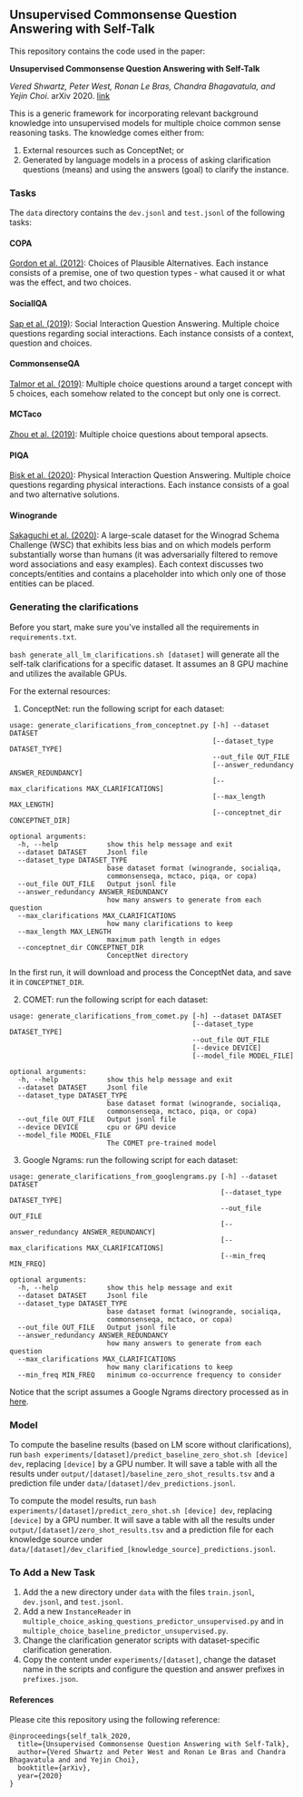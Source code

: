 ## Unsupervised Commonsense Question Answering with Self-Talk

This repository contains the code used in the paper:

**Unsupervised Commonsense Question Answering with Self-Talk** 

*Vered Shwartz, Peter West, Ronan Le Bras, Chandra Bhagavatula, and Yejin Choi*. arXiv 2020. [link](https://arxiv.org/abs/2004.05483)


This is a generic framework for incorporating relevant background knowledge into unsupervised models for multiple choice common sense reasoning tasks. The knowledge comes either from:

1) External resources such as ConceptNet; or 
2) Generated by language models in a process of asking clarification questions (means) and using the answers (goal) to clarify the instance. 


### Tasks
 
The `data` directory contains the `dev.jsonl` and `test.jsonl` of the following tasks:

#### COPA

[Gordon et al. (2012)](https://www.aclweb.org/anthology/S12-1052/): Choices of Plausible Alternatives. Each instance consists of a premise, one of two question types - what caused it or what was the effect, and two choices. 

#### SocialIQA

[Sap et al. (2019)](https://www.aclweb.org/anthology/D19-1454/): Social Interaction Question Answering. Multiple choice questions regarding social interactions. Each instance consists of a context, question and choices. 

#### CommonsenseQA

[Talmor et al. (2019)](https://www.aclweb.org/anthology/N19-1421/): Multiple choice questions around a target concept with 5 choices, each somehow related to the concept but only one is correct. 

#### MCTaco

[Zhou et al. (2019)](https://www.aclweb.org/anthology/D19-1332/): Multiple choice questions about temporal apsects. 

#### PIQA

[Bisk et al. (2020)](https://arxiv.org/abs/1911.11641): Physical Interaction Question Answering. Multiple choice questions regarding physical interactions. Each instance consists of a goal and two alternative solutions. 

#### Winogrande

[Sakaguchi et al. (2020)](https://arxiv.org/pdf/1907.10641.pdf): A large-scale dataset for the Winograd Schema Challenge (WSC) that exhibits less bias and on which models perform substantially worse than humans (it was adversarially filtered to remove word associations and easy examples). Each context discusses two concepts/entities and contains a placeholder into which only one of those entities can be placed. 


### Generating the clarifications

Before you start, make sure you've installed all the requirements in `requirements.txt`. 

`bash generate_all_lm_clarifications.sh [dataset]` will generate all the self-talk clarifications for a specific dataset. 
It assumes an 8 GPU machine and utilizes the available GPUs.

For the external resources:

1. ConceptNet: run the following script for each dataset:

```
usage: generate_clarifications_from_conceptnet.py [-h] --dataset DATASET
                                                  [--dataset_type DATASET_TYPE]
                                                  --out_file OUT_FILE
                                                  [--answer_redundancy ANSWER_REDUNDANCY]
                                                  [--max_clarifications MAX_CLARIFICATIONS]
                                                  [--max_length MAX_LENGTH]
                                                  [--conceptnet_dir CONCEPTNET_DIR]

optional arguments:
  -h, --help            show this help message and exit
  --dataset DATASET     Jsonl file
  --dataset_type DATASET_TYPE
                        base dataset format (winogrande, socialiqa,
                        commonsenseqa, mctaco, piqa, or copa)
  --out_file OUT_FILE   Output jsonl file
  --answer_redundancy ANSWER_REDUNDANCY
                        how many answers to generate from each question
  --max_clarifications MAX_CLARIFICATIONS
                        how many clarifications to keep
  --max_length MAX_LENGTH
                        maximum path length in edges
  --conceptnet_dir CONCEPTNET_DIR
                        ConceptNet directory
```

In the first run, it will download and process the ConceptNet data, and save it in `CONCEPTNET_DIR`.

2. COMET: run the following script for each dataset:

```
usage: generate_clarifications_from_comet.py [-h] --dataset DATASET
                                             [--dataset_type DATASET_TYPE]
                                             --out_file OUT_FILE
                                             [--device DEVICE]
                                             [--model_file MODEL_FILE]

optional arguments:
  -h, --help            show this help message and exit
  --dataset DATASET     Jsonl file
  --dataset_type DATASET_TYPE
                        base dataset format (winogrande, socialiqa,
                        commonsenseqa, mctaco, piqa, or copa)
  --out_file OUT_FILE   Output jsonl file
  --device DEVICE       cpu or GPU device
  --model_file MODEL_FILE
                        The COMET pre-trained model
```

3. Google Ngrams: run the following script for each dataset:

```
usage: generate_clarifications_from_googlengrams.py [-h] --dataset DATASET
                                                    [--dataset_type DATASET_TYPE]
                                                    --out_file OUT_FILE
                                                    [--answer_redundancy ANSWER_REDUNDANCY]
                                                    [--max_clarifications MAX_CLARIFICATIONS]
                                                    [--min_freq MIN_FREQ]

optional arguments:
  -h, --help            show this help message and exit
  --dataset DATASET     Jsonl file
  --dataset_type DATASET_TYPE
                        base dataset format (winogrande, socialiqa,
                        commonsenseqa, mctaco, or copa)
  --out_file OUT_FILE   Output jsonl file
  --answer_redundancy ANSWER_REDUNDANCY
                        how many answers to generate from each question
  --max_clarifications MAX_CLARIFICATIONS
                        how many clarifications to keep
  --min_freq MIN_FREQ   minimum co-occurrence frequency to consider

```

Notice that the script assumes a Google Ngrams directory processed as in [here](https://github.com/vered1986/PythonUtils/tree/master/corpora/google_ngrams).


### Model

To compute the baseline results (based on LM score without clarifications), run `bash experiments/[dataset]/predict_baseline_zero_shot.sh [device] dev`, replacing `[device]` by a GPU number. It will save a table with all the results under `output/[dataset]/baseline_zero_shot_results.tsv` and a prediction file under `data/[dataset]/dev_predictions.jsonl`.

To compute the model results, run `bash experiments/[dataset]/predict_zero_shot.sh [device] dev`, replacing `[device]` by a GPU number. It will save a table with all the results under `output/[dataset]/zero_shot_results.tsv` and a prediction file for each knowledge source under `data/[dataset]/dev_clarified_[knowledge_source]_predictions.jsonl`. 

### To Add a New Task

1. Add the a new directory under `data` with the files `train.jsonl`, `dev.jsonl`, and `test.jsonl`.
2. Add a new `InstanceReader` in `multiple_choice_asking_questions_predictor_unsupervised.py` and in `multiple_choice_baseline_predictor_unsupervised.py`.
3. Change the clarification generator scripts with dataset-specific clarification generation. 
4. Copy the content under `experiments/[dataset]`, change the dataset name in the scripts and configure the question and answer prefixes in `prefixes.json`.


#### References 

Please cite this repository using the following reference:

```
@inproceedings{self_talk_2020,
  title={Unsupervised Commonsense Question Answering with Self-Talk},
  author={Vered Shwartz and Peter West and Ronan Le Bras and Chandra Bhagavatula and and Yejin Choi},
  booktitle={arXiv},
  year={2020}
}
```
